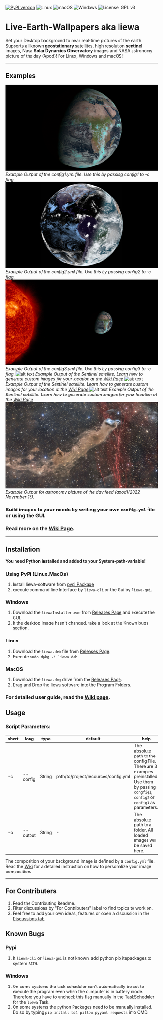 [![PyPI version](https://badge.fury.io/py/liewa.svg)](https://badge.fury.io/py/liewa)
![Linux](https://svgshare.com/i/Zhy.svg)
![macOS](https://svgshare.com/i/ZjP.svg)
![Windows](https://svgshare.com/i/ZhY.svg)
![License: GPL v3](https://img.shields.io/badge/License-GPLv3-blue.svg)

# Live-Earth-Wallpapers aka liewa
Set your Desktop background to near real-time pictures of the earth.
Supports all known **geostationary** satellites, high resolution **sentinel** images, Nasa **Solar Dynamics Observatory** images and NASA astronomy picture of the day (Apod)! For Linux, Windows and macOS!

***
## Examples
![alt text](examples/config1.png)
*Example Output of the config1.yml file. Use this by passing config1 to -c flag.*
![alt text](examples/config2.png)
*Example Output of the config2.yml file. Use this by passing config2 to -c flag.*
![alt text](examples/config3.png)
*Example Output of the config3.yml file. Use this by passing config3 to -c flag.*
![alt text](examples/caribic.png)
*Example Output of the Sentinel satellite. Learn how to generate custom images for your location at the [Wiki Page](https://github.com/lennart-rth/Live-Earth-Wallpapers/wiki)*
![alt text](examples/arctic.png)
*Example Output of the Sentinel satellite. Learn how to generate custom images for your location at the [Wiki Page](https://github.com/lennart-rth/Live-Earth-Wallpapers/wiki)*
![alt text](examples/desert.png)
*Example Output of the Sentinel satellite. Learn how to generate custom images for your location at the [Wiki Page](https://github.com/lennart-rth/Live-Earth-Wallpapers/wiki)*
![alt text](examples/apod-cover.png)
*Example Output for astronomy picture of the day feed (apod)(2022 November 15).*
### Build images to your needs by writing your own `config.yml` file or using the GUI.
### Read more on the [Wiki Page](https://github.com/lennart-rth/Live-Earth-Wallpapers/wiki).
***
## Installation

**You need Python installed and added to your System-path-variable!**

### Using PyPi (Linux,MacOs)
1. Install liewa-software from [pypi Package](https://pypi.org/project/liewa/)
2. execute command line Interface by `liewa-cli` or the Gui by `liewa-gui`.

### Windows
1. Download the `liewaInstaller.exe` from [Releases Page](https://github.com/lennart-rth/Live-Earth-Wallpapers/releases) and execute the GUI.
2. If the desktop image hasn't changed, take a look at the [Known bugs](#Known-Bugs) section.

### Linux
1. Download the `liewa.deb` file from [Releases Page](https://github.com/lennart-rth/Live-Earth-Wallpapers/releases).
2. Execute `sudo dpkg -i liewa.deb`.

### MacOS
1. Download the `liewa.dmg` drive from the [Releases Page](https://github.com/lennart-rth/Live-Earth-Wallpapers/releases).
2. Drag and Drop the liewa software into the Program Folders.

### For detailed user guide, read the [Wiki page](https://github.com/lennart-rth/Live-Earth-Wallpapers/wiki).

## Usage
### Script Parameters:
| short | long     | type   | default                              | help                                                                 |
|-------|----------|--------|--------------------------------------|----------------------------------------------------------------------|
| -c    | --config | String | path/to/project/recources/config.yml | The absolute path to the config File. There are 3 examples preinstalled. Use them by passing `congfig1`, `config2` or `config3` as parameters.|
| -o    | --output | String | -                                    | The absolute path to a folder. All loaded Images will be saved here. |\

The composition of your background image is defined by a `config.yml` file.\
Read the [Wiki](https://github.com/lennart-rth/Live-Earth-Wallpapers/wiki) for a detailed instruction on how to personalize your image composition.

***
## For Contributers
1. Read the [Contributing Readme](CONTRIBUTING.md).
2. Filter discussions by "For Contributers" label to find topics to work on.
3. Feel free to add your own ideas, features or open a discussion in the [Discussions tab](https://github.com/lennart-rth/Live-Earth-Wallpapers/discussions).

## Known Bugs
### Pypi
1. If `liewa-cli` or `liewa-gui` is not known, add python pip itepackages to system `PATH`.
### Windows
1. On some systems the task scheduler can't automatically be set to execute the program even when the cumputer is in battery mode. Therefore you have to  uncheck this flag manually in the TaskScheduler for the `liewa` Task.
2. On some systems the python Packages need to be manually installed. Do so by typing `pip install bs4 pillow pyyaml requests` into CMD.
